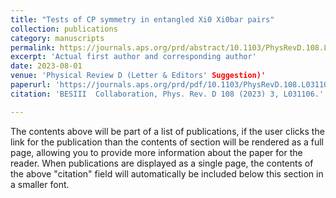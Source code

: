 ```yaml
---
title: "Tests of CP symmetry in entangled Xi0 Xi0bar pairs"
collection: publications
category: manuscripts
permalink: https://journals.aps.org/prd/abstract/10.1103/PhysRevD.108.L031106
excerpt: 'Actual first author and corresponding author'
date: 2023-08-01
venue: 'Physical Review D (Letter & Editors' Suggestion)'
paperurl: 'https://journals.aps.org/prd/pdf/10.1103/PhysRevD.108.L031106'
citation: 'BESIII  Collaboration, Phys. Rev. D 108 (2023) 3, L031106.'

---
```


The contents above will be part of a list of publications, if the user clicks the link for the publication than the contents of section will be rendered as a full page, allowing you to provide more information about the paper for the reader. When publications are displayed as a single page, the contents of the above "citation" field will automatically be included below this section in a smaller font.
